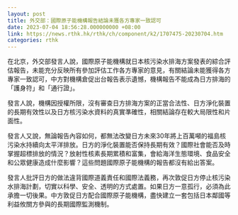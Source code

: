 ```yaml
---
layout: post
title: 外交部：國際原子能機構報告結論未獲各方專家一致認可
date: 2023-07-04 18:56:28.000000000 +08:00
link: https://news.rthk.hk/rthk/ch/component/k2/1707475-20230704.htm
categories: rthk
---
```


在北京，外交部發言人說，國際原子能機構就日本核污染水排海方案發表的綜合評估報告，未能充分反映所有參加評估工作各方專家的意見，有關結論未能獲得各方專家一致認可，中方對機構倉促出台報告表示遺憾，機構報告不能成為日方排海的「護身符」和「通行證」。

發言人說，機構因授權所限，沒有審查日方排海方案的正當合法性、日方淨化裝置的長期有效性以及日方核污染水資料的真實準確性，相關結論存在較大局限性和片面性。

發言人又說，無論報告內容如何，都無法改變日方未來30年將上百萬噸的福島核污染水持續向太平洋排放。日方的淨化裝置能否保持長期有效？國際社會能否及時掌握超標排放的情況？放射性核素長期累積和富集，會給海洋生態環境、食品安全和公眾健康造成什麼影響？這些問題國際原子能機構的報告都沒有給出答案。

發言人批評日方的做法違背國際道義責任和國際法義務，再次敦促日方停止核污染水排海計劃，切實以科學、安全、透明的方式處置。如果日方一意孤行，必須為此承擔一切後果。中方敦促日方配合國際原子能機構，盡快建立一套包括日本鄰國等利益攸關方參與的長期國際監測機制。
